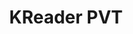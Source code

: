 ---
title: KReader PVT
member_url: https://www.linkedin.com/company/kreader
geographies: ["Sri Lanka"]
based: ["Sri Lanka"]
ig: [""] 
services: ["services provided"] 
tags: [""]
categories: ["Booksellers / retailers / content portals"]
summary: "Kreader PVT is the only digital bookstore in Sri Lanka."
press:
active: true
layout: post
showReadTime: false
showDate: false
permalink: ""
date: 
featureImage: "https://media.licdn.com/dms/image/D560BAQFIpFfn4l4qnA/company-logo_200_200/0/1664819575364?e=2147483647&v=beta&t=dp-4ZN-BxTV5X3_1cwQLwrlFg2qesbPSE8dJuFbz8to"
--- 